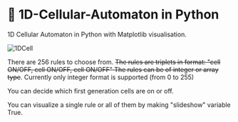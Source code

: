 # 🎰 1D-Cellular-Automaton in Python
1D Cellular Automaton in Python with Matplotlib visualisation. 

![1DCell](https://user-images.githubusercontent.com/50328147/113577585-c9e13980-9621-11eb-9327-4b7a0d7f58e6.png)

There are 256 rules to choose from.
~~The rules are triplets in format: 
"cell ON/OFF, cell ON/OFF, cell ON/OFF"
The rules can be of integer or array type~~.
Currently only integer format is supported (from 0 to 255)

You can decide which first generation cells are on or off.

You can visualize a single rule or all of them by making "slideshow" variable True.
